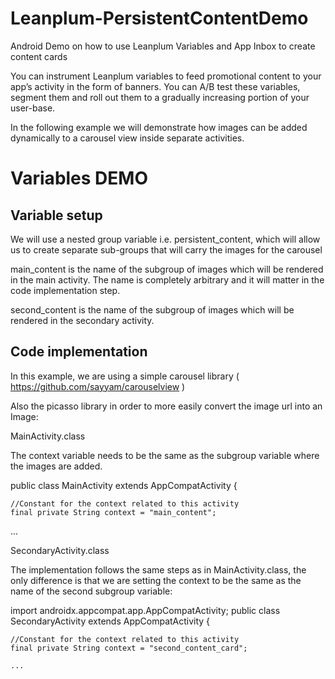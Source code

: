# Leanplum-PersistentContentDemo
Android Demo on how to use Leanplum Variables and App Inbox to create content cards

You can instrument Leanplum variables to feed promotional content to your app’s activity in the form of banners. You can A/B test these variables, segment them and roll out them to a gradually increasing portion of your user-base.

In the following example we will demonstrate how images can be added dynamically to a carousel view inside separate activities.

# Variables DEMO

## Variable setup

We will use a nested group variable i.e. persistent_content, which will allow us to create separate sub-groups that will carry the images for the carousel

main_content is the name of the subgroup of images which will be rendered in the main activity. The name is completely arbitrary and it will matter in the code implementation step.

second_content is the name of the subgroup of images which will be rendered in the secondary activity. 

## Code implementation

In this example, we are using a simple carousel library ( <a>https://github.com/sayyam/carouselview</a> )

Also the picasso library in order to more easily convert the image url into an Image: 


MainActivity.class

The context variable needs to be the same as the subgroup variable where the images are added.


public class MainActivity extends AppCompatActivity {

    //Constant for the context related to this activity
    final private String context = "main_content";

  ...

SecondaryActivity.class

The implementation follows the same steps as in MainActivity.class, the only difference is that we are setting the context to be the same as the name of the second subgroup variable:


import androidx.appcompat.app.AppCompatActivity;
public class SecondaryActivity extends AppCompatActivity {

    //Constant for the context related to this activity
    final private String context = "second_content_card";
    
    ...
